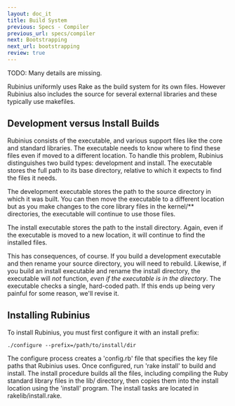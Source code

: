 ```yaml
---
layout: doc_it
title: Build System
previous: Specs - Compiler
previous_url: specs/compiler
next: Bootstrapping
next_url: bootstrapping
review: true
---
```


TODO: Many details are missing.

Rubinius uniformly uses Rake as the build system for its own files. However
Rubinius also includes the source for several external libraries and these
typically use makefiles.


## Development versus Install Builds

Rubinius consists of the executable, and various support files like the core
and standard libraries. The executable needs to know where to find these files
even if moved to a different location. To handle this problem, Rubinius
distinguishes two build types: development and install. The executable stores
the full path to its base directory, relative to which it expects to find the
files it needs.

The development executable stores the path to the source directory in which it
was built. You can then move the executable to a different location but as you
make changes to the core library files in the kernel/\*\* directories, the
executable will continue to use those files.

The install executable stores the path to the install directory. Again, even if
the executable is moved to a new location, it will continue to find the
installed files.

This has consequences, of course. If you build a development executable and then
rename your source directory, you will need to rebuild. Likewise, if you build an
install executable and rename the install directory, the executable will *not*
function, *even if the executable is in the directory*. The executable checks a
single, hard-coded path. If this ends up being very painful for some reason,
we'll revise it.


## Installing Rubinius

To install Rubinius, you must first configure it with an install prefix:

    ./configure --prefix=/path/to/install/dir

The configure process creates a 'config.rb' file that specifies the key file
paths that Rubinius uses. Once configured, run 'rake install' to build and
install. The install procedure builds all the files, including compiling the
Ruby standard library files in the lib/ directory, then copies them into the
install location using the 'install' program. The install tasks are located in
rakelib/install.rake.
